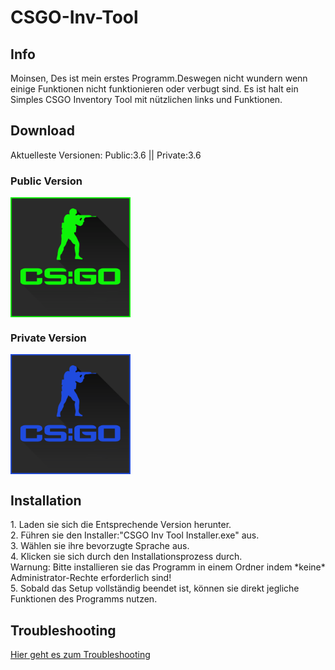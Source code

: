 # CSGO-Inv-Tool
## Info
Moinsen, Des ist mein erstes Programm.Deswegen nicht wundern wenn einige Funktionen nicht funktionieren oder verbugt sind.
Es ist halt ein Simples CSGO Inventory Tool  mit nützlichen links und Funktionen.
## Download
Aktuelleste Versionen: Public:3.6 || Private:3.6
<h3>Public Version</h3>

<a href="https://raw.githubusercontent.com/Krisbombe/CSGO-Inv-Tool/master/Installer/CSGO%20Inv%20Tool%20Public%20Installer.exe" target="_blank">
  <img width="192" height="192" border="0" align="center"  src="https://raw.githubusercontent.com/Krisbombe/CSGO-Inv-Tool/master/Icons/CSGO-Icon-Public.png"/>
</a>

<h3>Private Version</h3>


<a href="https://raw.githubusercontent.com/Krisbombe/CSGO-Inv-Tool/master/Installer/CSGO%20Inv%20Tool%20Private%20Installer.exe" target="_blank">
  <img width="192" height="192" border="0" align="center"  src="https://raw.githubusercontent.com/Krisbombe/CSGO-Inv-Tool/master/Icons/CSGO-Icon.png"/>
</a>
<h2>Installation</h2>
1. Laden sie sich die Entsprechende Version herunter.<br>
2. Führen sie den Installer:"CSGO Inv Tool Installer.exe" aus.<br>
3. Wählen sie ihre bevorzugte Sprache aus.<br>
4. Klicken sie sich durch den Installationsprozess durch.<br>
   Warnung: Bitte installieren sie das Programm in einem Ordner indem *keine* Administrator-Rechte erforderlich sind!<br>
5. Sobald das Setup vollständig beendet ist, können sie direkt jegliche Funktionen des Programms nutzen.<br>   
<h2>Troubleshooting</h2>
<a href="https://github.com/Krisbombe/CSGO-Inv-Tool/blob/master/PDF/Troubleshooting%20CSGO%20Inv%20Tool.pdf" target="_blank">Hier geht es zum Troubleshooting</a>
